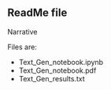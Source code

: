 ## ReadMe file


Narrative


Files are:

* Text_Gen_notebook.ipynb
* Text_Gen_notebook.pdf
* Text_Gen_results.txt
